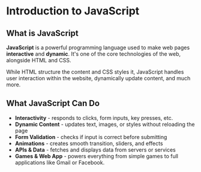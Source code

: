 # Introduction to JavaScript


## What is JavaScript

**JavaScript** is a powerful programming language used 
to make web pages **interactive** and **dynamic**. It's
one of the core technologies of the web, alongside HTML
and CSS.

While HTML structure the content and CSS styles it, JavaScript
handles user interaction within the website, dynamically update
content, and much more.

## What JavaScript Can Do

- **Interactivity** - responds to clicks, form inputs, key presses, 
etc.
- **Dynamic Content** - updates text, images, or styles without 
reloading the page
- **Form Validation** - checks if input is correct before submitting
- **Animations** - creates smooth transition, sliders, and effects
- **APIs & Data** - fetches and displays data from servers or services
- **Games & Web App** - powers everything from simple games to full
applications like Gmail or Facebook.